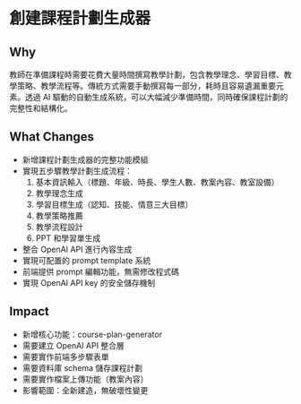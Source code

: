 # 創建課程計劃生成器

## Why
教師在準備課程時需要花費大量時間撰寫教學計劃，包含教學理念、學習目標、教學策略、教學流程等。傳統方式需要手動撰寫每一部分，耗時且容易遺漏重要元素。透過 AI 驅動的自動生成系統，可以大幅減少準備時間，同時確保課程計劃的完整性和結構化。

## What Changes
- 新增課程計劃生成器的完整功能模組
- 實現五步驟教學計劃生成流程：
  1. 基本資訊輸入（標題、年級、時長、學生人數、教案內容、教室設備）
  2. 教學理念生成
  3. 學習目標生成（認知、技能、情意三大目標）
  4. 教學策略推薦
  5. 教學流程設計
  6. PPT 和學習單生成
- 整合 OpenAI API 進行內容生成
- 實現可配置的 prompt template 系統
- 前端提供 prompt 編輯功能，無需修改程式碼
- 實現 OpenAI API key 的安全儲存機制

## Impact
- 新增核心功能：course-plan-generator
- 需要建立 OpenAI API 整合層
- 需要實作前端多步驟表單
- 需要資料庫 schema 儲存課程計劃
- 需要實作檔案上傳功能（教案內容）
- 影響範圍：全新建造，無破壞性變更
